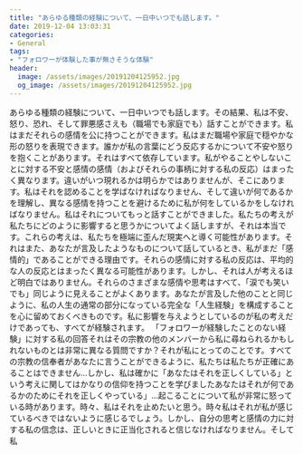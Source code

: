 ```yaml
---
title: "あらゆる種類の経験について、一日中いつでも話します。"
date: 2019-12-04 13:03:31
categories:
- General
tags:
- "フォロワーが体験した事が無さそうな体験"
header:
  image: /assets/images/20191204125952.jpg
  og_image: /assets/images/20191204125952.jpg
---
```


あらゆる種類の経験について、一日中いつでも話します。その結果、私は不安、怒り、恐れ、そして罪悪感さえも（職場でも家庭でも）話すことができます。私はまだそれらの感情を公に持つことができます。私はまだ職場や家庭で穏やかな形の怒りを表現できます。誰かが私の言葉にどう反応するかについて不安や怒りを抱くことがあります。それはすべて依存しています。私がやることやしないことに対する不安と感情の感情（およびそれらの事柄に対する私の反応）はまったく異なります。違いがいつ現れるかは明らかではありませんが、そこにあります。私はそれを認めることを学ばなければなりません、そして違いが何であるかを理解し、異なる感情を持つことを避けるために私が何をしているかをしなければなりません。私はそれについてもっと話すことができました。私たちの考えが私たちにどのように影響すると思うかについてよく話しますが、それは本当です。これらの考えは、私たちを極端に歪んだ現実へと導く可能性があります。それはまた、あなたが言及したようなものについて話しているとき、私がまだ「感情的」であることができる理由です。それらの感情に対する私の反応は、平均的な人の反応とはまったく異なる可能性があります。しかし、それは人が考えるほど明白ではありません。それらのさまざまな感情や思考はすべて、「涙でも笑いでも」同じように見えることがよくあります。あなたが言及した他のことと同じように、私の人生の通常の部分になっている完全な「人生経験」を構成することを心に留めておくべきものです。私に影響を与えようとしているのが私の考えだけであっても、すべてが経験されます。 「フォロワーが経験したことのない経験」に対する私の回答それはその宗教の他のメンバーから私に尋ねられるかもしれないものとは非常に異なる質問ですか？それが私にとってのことです。すべての宗教の信奉者があなたに言うことができるように、私たちは私たちが正確にあることはできません...しかし、私は確かに「あなたはそれを正しくしている」という考えに関してはかなりの信仰を持つことを学びましたあなたはそれが何であるかのためにそれを正しくやっている」...起こることについて私が非常に怒っている時があります。時々、私はそれを止めたいと思う。時々私はそれが私が感じているべきではないように感じるでしょう。しかし、自分の思考と感情の力に対する私の信念は、正しいときに正当化されると信じなければなりません。そして私
